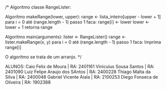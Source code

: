 /*
Algoritmo classe RangeLister:

Algoritmo makeRange(lower, upper):
    range <- lista_inteiro[upper - lower + 1]
    para i = 0 até (range.length - 1) passo 1 faca:
        range[i] <- lower
        lower <- lower + 1
    retorna range

Algoritmo main(arguments):
    lister <- RangeLister()
    range <- lister.makeRange(x, y)
    para i = 0 até (range.length - 1) passo 1 faca:
        Imprima range[i]

O algoritmo se trata de um arranjo.
*/

ALUNOS:
Caio Felix de Moura | RA: 2401161
Vinicuius Sousa Santos | RA: 2401090
Luiz Felipe Araujo dos SAntos | RA: 2400228
Thiago Malta da Silva | RA: 2400048
Gabriel Vicente Aiala | RA: 2100253
Diego Fonseca de Oliveira | RA: 1902388
